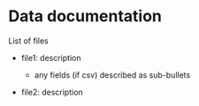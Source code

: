 # Data documentation

List of files

- file1: description
  - any fields (if csv) described as sub-bullets

- file2: description


